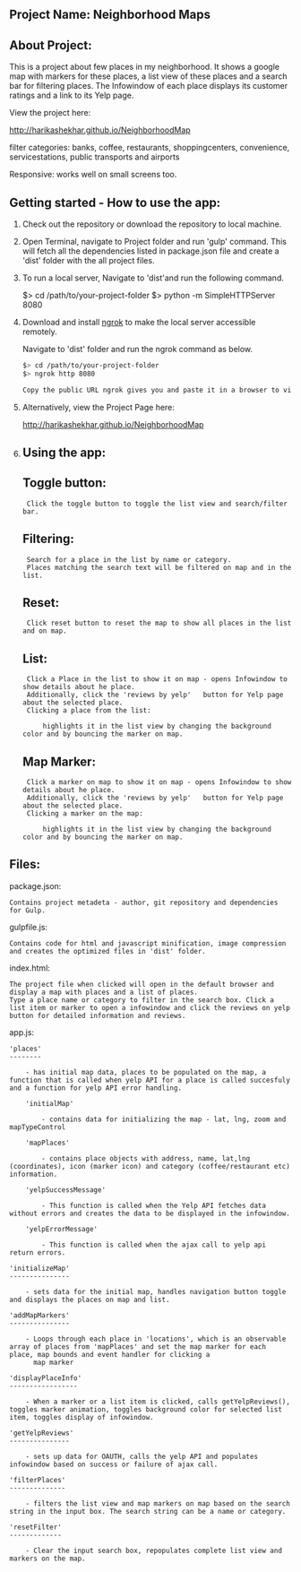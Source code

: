 Project Name: Neighborhood Maps
-------------------------------

About Project:
--------------

This is a project about few places in my neighborhood. It shows a google map with markers for these places, a list view of these places and a search bar for filtering places.
The Infowindow of each place displays its customer ratings and a link to its Yelp page.

View the project here:

http://harikashekhar.github.io/NeighborhoodMap

filter categories: banks, coffee, restaurants, shoppingcenters, convenience, servicestations, public transports and airports

Responsive: works well on small screens too.

Getting started - How to use the app:
------------------------------------

1. Check out the repository or download the repository to local machine.
2. Open Terminal, navigate to Project folder and run 'gulp' command.
   This will fetch all the dependencies listed in package.json file and create a 'dist' folder with the all project files.
3. To run a local server, Navigate to 'dist'and run the following command.

	$> cd /path/to/your-project-folder
  	$> python -m SimpleHTTPServer 8080

4. Download and install [ngrok](https://ngrok.com/) to make the local server accessible remotely.

   	Navigate to 'dist' folder and run the ngrok command as below.

   	``` bash
  	$> cd /path/to/your-project-folder
  	$> ngrok http 8080

  	Copy the public URL ngrok gives you and paste it in a browser to view the project page!

5. Alternatively, view the Project Page here:

	http://harikashekhar.github.io/NeighborhoodMap
6. Using the app:
   --------------

	Toggle button:
	--------------

		Click the toggle button to toggle the list view and search/filter bar.

	Filtering:
	----------

		Search for a place in the list by name or category.
		Places matching the search text will be filtered on map and in the list.

	Reset:
	------

		Click reset button to reset the map to show all places in the list and on map.

	List:
	-----

		Click a Place in the list to show it on map - opens Infowindow to show details about he place.
		Additionally, click the 'reviews by yelp'	button for Yelp page about the selected place.
		Clicking a place from the list:

			highlights it in the list view by changing the background color and by bouncing the marker on map.

	Map Marker:
	-----------

		Click a marker on map to show it on map - opens Infowindow to show details about he place.
		Additionally, click the 'reviews by yelp'	button for Yelp page about the selected place.
		Clicking a marker on the map:

			highlights it in the list view by changing the background color and by bouncing the marker on map.

Files:
------

package.json:

	Contains project metadeta - author, git repository and dependencies for Gulp.

gulpfile.js:

	Contains code for html and javascript minification, image compression and creates the optimized files in 'dist' folder.

index.html:

	The project file when clicked will open in the default browser and display a map with places and a list of places.
	Type a place name or category to filter in the search box. Click a list item or marker to open a infowindow and click the reviews on yelp button for detailed information and reviews.

app.js:

	'places'
	--------

		- has initial map data, places to be populated on the map, a function that is called when yelp API for a place is called succesfuly and a function for yelp API error handling.

		'initialMap'

			- contains data for initializing the map - lat, lng, zoom and mapTypeControl

		'mapPlaces'

			- contains place objects with address, name, lat,lng (coordinates), icon (marker icon) and category (coffee/restaurant etc) information.

		'yelpSuccessMessage'

			- This function is called when the Yelp API fetches data without errors and creates the data to be displayed in the infowindow.

		'yelpErrorMessage'

			- This function is called when the ajax call to yelp api return errors.

	'initializeMap'
	---------------

		- sets data for the initial map, handles navigation button toggle and displays the places on map and list.

	'addMapMarkers'
	---------------

		- Loops through each place in 'locations', which is an observable array of places from 'mapPlaces' and set the map marker for each place, map bounds and event handler for clicking a
	      map marker

    'displayPlaceInfo'
    -----------------

    	- When a marker or a list item is clicked, calls getYelpReviews(), toggles marker animation, toggles background color for selected list item, toggles display of infowindow.

  	'getYelpReviews'
  	---------------

  		- sets up data for OAUTH, calls the yelp API and populates infowindow based on success or failure of ajax call.

  	'filterPlaces'
  	--------------

  		- filters the list view and map markers on map based on the search string in the input box. The search string can be a name or category.

  	'resetFilter'
  	-------------

  		- Clear the input search box, repopulates complete list view and markers on the map.


